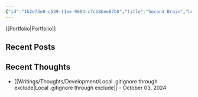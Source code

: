 ```yaml
---
{"id":"1b2e73e0-c539-11ee-9084-c7cb8bee67b0","title":"Second Brain","home":true,"publish":true,"date_created":"Saturday, December 3rd 2022, 3:27:32 pm","date_modified":"Monday, October 14th 2024, 8:29:11 pm","editing_lock":true,"live_preview":true,"cssclasses":["mado-heading"],"path":"index.md","permalink":"/index/","PassFrontmatter":true}
---
```



[[Portfolio\|Portfolio]]

## Recent Posts



## Recent Thoughts

- [[Writings/Thoughts/Development/Local .gitignore through exclude\|Local .gitignore through exclude]] - October 03, 2024

